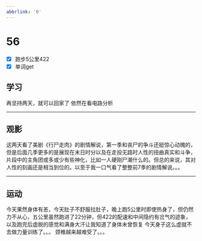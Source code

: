 ```yaml
---
abbrlink: '0'
---
```

# 56

- [x] 跑步5公里422
- [x] 单词get

## 学习

再坚持两天，就可以回家了
依然在看电路分析
***

## 观影

这两天看了美剧《行尸走肉》的剧情解说，第一季和丧尸的争斗还挺惊心动魄的，但是后面几季更多的是展现在末日时分以及在走投无路时人性的扭曲真实和斗争，片段中的主角团或多或少有些神化，比如一人硬刚尸潮什么的。但总的来说，其对人性的刻画还是相当到位的。以至于我一口气看了整整前7季的剧情解说。。。
***

## 运动

今天果然身体有恙，今天肚子不舒服拉肚子，晚上跑5公里时即使热身了，但仍然力不从心，五公里虽然跑进了22分钟，但422的配速和中间隐约有岔气的迹象，以及跑完后虚脱的感觉和满身大汗让我知道了身体未曾恢复
今天身子这么虚就不去做力量训练了。。。
颈椎越来越难受了。。。
